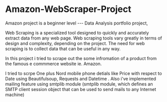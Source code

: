 # Amazon-WebScraper-Project

Amazon project is a beginner level --- Data Analysis portfolio project, 

Web Scraping is a specialized tool designed to quickly and accurately extract data from any web page. Web scraping tools vary greatly in terms of design and complexity, depending on the project. The need for web scraping is to collect data that can be useful in any way.

In this project i tried to scrape out the some infromation of a product from the famous e commmerce website ie. Amazon.

I tried to scrpe One plus Nord mobile phone detials like Price with respect to Date using Beautifulsoup, Requests and  Datetime . Also i've implemented mailing feature using smtplib module (smtplib module, which defines an SMTP client session object that can be used to send mails to any Internet machine) 
